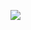 ![](https://komarev.com/ghpvc/?username=your-github-username&label=𓈒+chuuris&color=eb8ab4&style=plastic)
